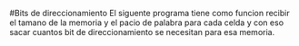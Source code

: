 #Bits de direccionamiento
El siguente programa tiene como funcion recibir el tamano de la memoria y el pacio de palabra para cada celda y con eso sacar cuantos bit de direccionamiento se necesitan para esa memoria.